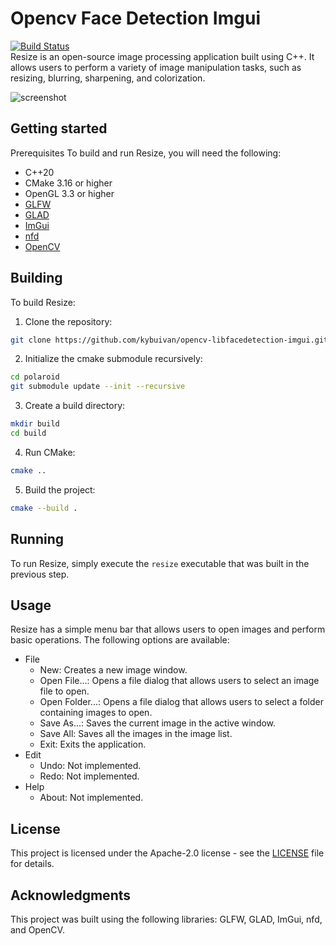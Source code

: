 # Opencv Face Detection Imgui
[![Build Status](https://github.com/kybuivan/opencv-libfacedetection-imgui/actions/workflows/windows.yml/badge.svg)](https://github.com/kybuivan/opencv-libfacedetection-imgui/actions)  
Resize is an open-source image processing application built using C++. It allows users to perform a variety of image manipulation tasks, such as resizing, blurring, sharpening, and colorization.

![screenshot](/screenshot/Capture1.PNG "screenshot")

## Getting started
Prerequisites
To build and run Resize, you will need the following:

- C++20
- CMake 3.16 or higher
- OpenGL 3.3 or higher
- [GLFW](https://github.com/glfw/glfw)
- [GLAD](https://github.com/Dav1dde/glad)
- [ImGui](https://github.com/ocornut/imgui)
- [nfd](https://github.com/mlabbe/nativefiledialog)
- [OpenCV](https://github.com/opencv/opencv)

## Building
To build Resize:

1. Clone the repository:
```bash
git clone https://github.com/kybuivan/opencv-libfacedetection-imgui.git
```
2. Initialize the cmake submodule recursively:
```bash
cd polaroid
git submodule update --init --recursive
```
3. Create a build directory:
```bash
mkdir build
cd build
```
4. Run CMake:
```bash
cmake ..
```
5. Build the project:
```bash
cmake --build .
```

## Running
To run Resize, simply execute the `resize` executable that was built in the previous step.

## Usage
Resize has a simple menu bar that allows users to open images and perform basic operations. The following options are available:

- File
	- New: Creates a new image window.
	- Open File...: Opens a file dialog that allows users to select an image file to open.
	- Open Folder...: Opens a file dialog that allows users to select a folder containing images to open.
	- Save As...: Saves the current image in the active window.
	- Save All: Saves all the images in the image list.
	- Exit: Exits the application.
- Edit
	- Undo: Not implemented.
	- Redo: Not implemented.
- Help
	- About: Not implemented.

## License
This project is licensed under the Apache-2.0 license - see the [LICENSE](https://github.com/kybuivan/opencv-libfacedetection-imgui/blob/main/LICENSE) file for details.

## Acknowledgments
This project was built using the following libraries: GLFW, GLAD, ImGui, nfd, and OpenCV.
